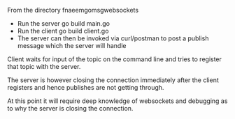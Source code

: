 From the directory fnaeemgomsgwebsockets

* Run the server go build main.go 
* Run the client go build client.go
* The server can then be invoked via curl/postman to post a publish message which the server will handle

Client waits for input of the topic on the command line and
tries to register that topic with the server. 

The server is however closing the connection immediately after
the client registers and hence publishes are not getting 
through. 

At this point it will require deep knowledge of websockets and debugging 
as to why the server is closing the connection. 

